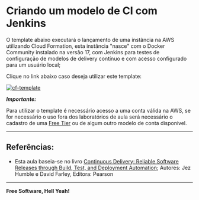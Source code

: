 # Criando um modelo de CI com Jenkins

O template abaixo executará o lançamento de uma instância na AWS utilizando Cloud Formation, esta instância "nasce" com o Docker Community instalado na versão 17, com Jenkins para testes de configuração de modelos de delivery contínuo e com acesso configurado para um usuário local;

Clique no link abaixo caso deseja utilizar este template:

[![cf-template](https://s3.amazonaws.com/cloudformation-examples/cloudformation-launch-stack.png)](https://console.aws.amazon.com/cloudformation/home?region=us-east-2#/stacks/new?stackName=sandboxDocker&templateURL=https://s3.us-east-2.amazonaws.com/cf-templates-fiaplabs/dockermachine-aws-tmpl.json)


***Importante:***

Para utilizar o template é necessário acesso a uma conta válida na AWS, se for necessário o uso fora dos laboratórios de aula será necessário o cadastro de uma [Free Tier](https://aws.amazon.com/pt/free/) ou de algum outro modelo de conta disponivel. 

---

## Referências:

 - Esta aula baseia-se no livro [Continuous Delivery: Reliable Software Releases through Build, Test, and Deployment Automation](https://www.pearson.com/us/higher-education/program/Humble-Continuous-Delivery-Reliable-Software-Releases-through-Build-Test-and-Deployment-Automation/PGM249879.html); 
Autores: Jez Humble e David Farley, Editora: Pearson

---

**Free Software, Hell Yeah!**
